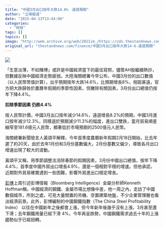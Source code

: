 ```yaml
---
title: "中國3月出口按年大跌14.6%　遠遜預期"
author: "立場報道"
date: "2015-04-13T13:44:00"
categories:
  - "財經"
tags: []
topics: []
image: "http://web.archive.org/web/2021im_/https://cdn.thestandnews.com/media/photos/cache/china-05_iWoU0_1200x0.png"
original_url: "thestandnews.com/finance/中國3月出口按年大跌14-6-遠遜預期"
---
```

![](http://web.archive.org/web/2021im_/https://cdn.thestandnews.com/media/photos/cache/china-05_iWoU0_1200x0.png)

「生意淡薄，不如賭博」或許是中國經濟當下的最佳寫照，儘管AH股繼續熱炒，但數據反映中國經濟走勢疲弱。大陸海關總署今早公布，中國3月份的出口數值（以人民幣幣值計算），出乎預期按年大跌14.6%，比預期增長8%，相距甚遠，官方把大跌歸咎於農曆年假期的季節性因素，但撇除有關因素，3月份出口總值仍按年下降4.4%。

**扣除季節因素 仍跌4.4%**

按人民幣計價，中國3月出口按年減少14.6%，遠遜增長8.2%的預期，中國3月進口按年減少12.3%，同樣遜於預期減少11.3%的幅度，進出口雙跌，當月貿易順差縮窄至181.6億元人民幣，顯著低於市場預期的2500億元人民幣。

海關總署新聞發言人黃頌平解釋，今年首季度農曆新年假期2月18日開始，比去年遲了約20天，由於去年1月份和3月份基數偏大，2月份基數又偏少，導致各月出口增速出現了較大的波動。

黃頌平又稱，用季節調整法消除春節的假期因素，3月份中國出口總值，按年下降4.4%，首季度中國外貿出口增長4.9%，還是一個相對平穩的增速。但他承認，近期對外貿易確實遇到一些困難，影響外貿進出口穩定增長。

[彭博](http://web.archive.org/web/20210629054525/http://www.bloomberg.com/news/articles/2015-04-09/we-travelled-across-china-and-returned-terrified-for-the-economy)上周引述彭博情報（Bloomberg Intelligence）金屬分析師Kenneth Hoffman稱，中國經濟的鋼鐵、金屬市場比想像中差，他一周之內，走訪了中國數個城市，所到之處，可見大量閒置的吊機、空置建築地盤，不少企業管理層也看淡經濟前景。此外，彭博編制的中國鋼鐵指數（The China Steel Profitability Index） 以往在中國新年之後都會上漲，但今年新年後幾乎沒有上漲，3月甚至還下滑；去年鋼鐵用量已經下滑 4%，今年再呈跌勢，中國鋼鐵需求過去十年的上漲趨勢似乎已經扭轉。